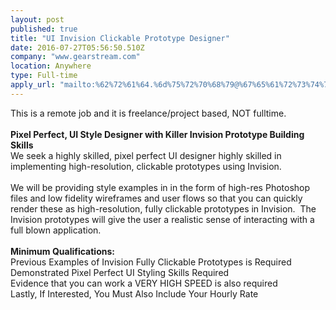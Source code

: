 ```yaml
---
layout: post
published: true
title: "UI Invision Clickable Prototype Designer"
date: 2016-07-27T05:56:50.510Z
company: "www.gearstream.com"
location: Anywhere
type: Full-time
apply_url: "mailto:%62%72%61%64.%6d%75%72%70%68%79@%67%65%61%72%73%74%72%65%61%6d.%63%6f%6d"
---
```


<div>This is a remote job and it is freelance/project based, NOT fulltime.</div><div><strong><br></strong></div><div><strong>Pixel Perfect, UI Style Designer with Killer Invision Prototype Building Skills</strong></div><div>We seek a highly skilled, pixel perfect UI designer highly skilled in implementing high-resolution, clickable prototypes using Invision. &#xA0;</div><div class="paragraph_break"><br></div><div>We will be providing style examples in in the form of high-res&#xA0;Photoshop files and low fidelity wireframes and user flows so that you can quickly render these as high-resolution, fully clickable prototypes in Invision. &#xA0;The Invision prototypes will give the user a realistic sense of interacting with a full blown application.</div><div class="paragraph_break"><br></div><div><strong>Minimum Qualifications:</strong></div><div>Previous Examples of Invision Fully Clickable Prototypes is Required</div><div>Demonstrated Pixel Perfect UI Styling Skills Required</div><div>Evidence that you can work a VERY HIGH SPEED is also required</div><div>Lastly, If Interested, You Must Also&#xA0;Include Your Hourly Rate</div><div class="paragraph_break"><br></div>